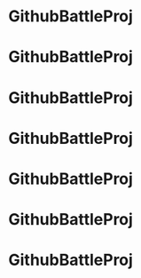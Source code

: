 # GithubBattleProj
# GithubBattleProj
# GithubBattleProj
# GithubBattleProj
# GithubBattleProj
# GithubBattleProj
# GithubBattleProj
